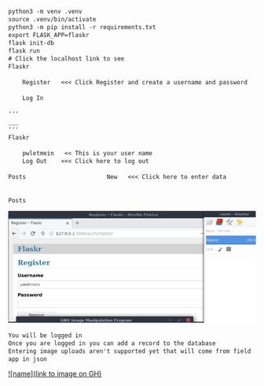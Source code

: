 ```
python3 -m venv .venv
source .venv/bin/activate
python3 -m pip install -r requirements.txt
export FLASK_APP=flaskr
flask init-db
flask run
# Click the localhost link to see 
Flaskr

    Register   <<< Click Register and create a username and password
    
    Log In

'''
___
'''
Flaskr

    pwletmein   << This is your user name
    Log Out    <<< Click here to log out

Posts                       New   <<< Click here to enter data
 

Posts  
```
[![name](./Images/Register.png)](./Images/Register.png)
```angular2html
You will be logged in
Once you are logged in you can add a record to the database
Entering image uploads aren't supported yet that will come from field app in json

```
[![name](link to image on GH)](./Nwq.png)
